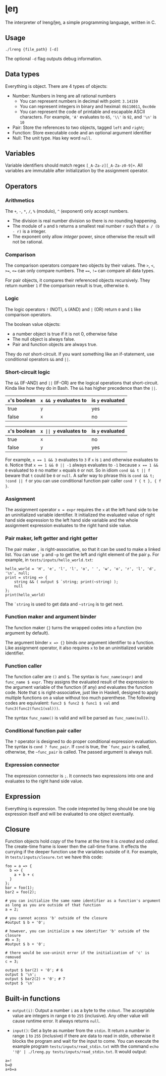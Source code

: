 # ɭeŋ

The interpreter of lreng/ɭeŋ, a simple programming language, written in C.

## Usage

```
./lreng {file_path} [-d]
```

The optional `-d` flag outputs debug information.

## Data types

Everything is object. There are 4 types of objects:
- Number: Numbers in lreng are all rational numbers 
  - You can represent numbers in decimal with point: `3.14159`
  - You can represent integers in binary and heximal: `0b110011`, `0xc0de`
  - You can represent the code of printable and escapable ASCII characters. For example, `'A'` evaluates to `65`, `'\\'` is `92`, and `'\n'` is `10`
- Pair: Store the references to two objects, tagged `left` and `right`;
- Function: Store executable code and an optional argument identifier
- Null: The unit type. Has key word `null`.

## Variables

Variable identifiers should match regex `[_A-Za-z][_A-Za-z0-9]+`. All variables are immutable after initialization by the assignment operator.

## Operators

### Arithmetics

The `+`, `-`, `*`, `/`, `%` (modulo), `^` (exponent) only accept numbers.

- The division is real number division so there is *no* rounding happening.
- The module of `a` and `b` returns a smallest real number `r` such that `a / (b - r)` is a integer.
- The exponent only allow *integer* power, since otherwise the result will not be rational.

### Comparison

The comparison operators compare two objects by their values. The `>`, `<`, `>=`, `<=` can only compare numbers. The `==`, `!=` can compare all data types.

For pair objects, it compares their referenced objects recursively. They return number `1` if the comparison result is true, otherwise `0`.

### Logic

The logic operators `!` (NOT), `&` (AND) and `|` (OR) return `0` and `1` like comparison operators.

The boolean value objects:
- a number object is true if it is not 0, otherwise false
- The null object is always false.
- Pair and function objects are always true.

They do *not* short-circuit. If you want something like an if-statement, use conditional operators `&&` and `||`.

### Short-circuit logic

The `&&` (IF-AND) and  `||` (IF-OR) are the logical operations that short-circuit. Kinda like how they do in Bash. The `&&` has higher precedence than the `||`.

 `x`'s boolean  | `x && y` evaluates to | is `y` evaluated  |
----------------|-----------------------|----------------------
 true           | `y`                   | yes
 false          | `x`                   | no

 `x`'s boolean  | <code>x &#124;&#124; y</code> evaluates to | is `y` evaluated  
----------------|-----------------------|----------------------
 true           | `x`                   | no
 false          | `y`                   | yes

For example, `x == 1 && 3` evaluates to `3` if `x` is `1` and otherwise evaluates to `0`. Notice that `x == 1 && 0 || -1` always evaluates to `-1` because `x == 1 && 0` evaluated to `0` no matter `x` equals `0` or not. So in idiom `cond && t || f` beware that `t` could be `0` or `null`. A safer way to phrase this is `cond && t; !cond || f` or you can use conditional function pair caller `cond ? { t }, { f }`.

### Assignment

The assignment operator `x = expr` requires the `x` at the left hand side to be an uninitialized variable identifier. It initialized the evaluated value of right hand side expression to the left hand side variable and the whole assignment expression evaluates to the right hand side value.

### Pair maker, left getter and right getter

The pair maker `,` is right-associative, so that it can be used to make a linked list. You can use `` `p `` and `~p` to get the left and right element of the pair `p`. For example, in `tests/inputs/hello_world.txt`:

```
hello_world = 'H', 'e', 'l', 'l', 'o', ' ', 'w', 'o', 'r', 'l', 'd', '\n', null;
print = string => {
    string && ( output $ `string; print(~string) );
    null
};
print(hello_world)
```

The `` `string `` is used to get data and `~string` is to get next.

### Function maker and argument binder

The function maker `{}` turns the wrapped codes into a function (no argument by default).

The argument binder `x => {}` binds *one* argument identifier to a function. Like assignment operator, it also requires `x` to be an uninitialized variable identifier.

### Function caller

The function caller are `()` and `$`. The syntax is `func_name(expr)` and `func_name $ expr`. They assigns the evaluated result of the expression to the argument variable of the function (if any) and evaluates the function code. Note that `$` is right-associative, just like in Haskell, designed to apply multiple functions on a value without too much parenthese. The following codes are equivalent: `func3 $ func2 $ func1 $ val` and `func3(func2(func1(val)))`.

The syntax `func_name()` is valid and will be parsed as `func_name(null)`.

### Conditional function pair caller

The `?` operator is designed to do proper conditional expression evaluation. The syntax is `cond ? func_pair`. If `cond` is true, the `` `func_pair `` is called, otherwise, the `~func_pair` is called. The passed argument is always null.

### Expression connector

The expression connector is `;`. It connects two expressions into one and evaluates to the right hand side value.

## Expression

Everything is expression. The code intepreted by lreng should be one big expression itself and will be evaluated to one object eventually.

## Closure

Function objects hold *copy* of the frame at the time it is *created* and *called*. The create-time frame is lower then the call-time frame. It effects the currying if the deeper function use the variables outside of it. For example, in `tests/inputs/closure.txt` we have this code:

```
foo = a => {
  b => {
    a + b + c
  }
};
bar = foo(1);
bar2 = foo(2);

# you can initialize the same name identifier as a function's argument as long as you are outside of that function 
a = 2;

# you cannot access 'b' outside of the closure
#output $ b + '0';

# however, you can initialize a new identifier 'b' outside of the closure
#b = 3;
#output $ b + '0';

# there would be use-uninit error if the initialization of 'c' is removed
c = 3;

output $ bar(2) + '0'; # 6
output $ '\n';
output $ bar2(2) + '0'; # 7
output $ '\n'
```

## Built-in functions

- `output(i)`: Output a number `i` as a byte to the `stdout`. The acceptable value are integers in range `0` to `255` (inclusive). Any other value will cause runtime error. It always returns `null`.

- `input()`: Get a byte as number from the `stdin`. It return a number in range `1` to `255` (inclusive) if there are data to read in stdin, otherwise it blocks the program and wait for the input to come. You can execute the example program `tests/inputs/read_stdin.txt` with the command `echo '!@' | ./lreng.py tests/inputs/read_stdin.txt`. It would output:

```
a=!
b=@
a+b=a
```

